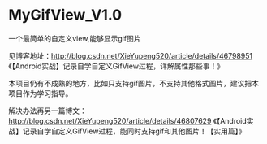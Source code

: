 # MyGifView_V1.0
一个最简单的自定义view,能够显示gif图片

见博客地址：http://blog.csdn.net/XieYupeng520/article/details/46798951 
《【Android实战】记录自学自定义GifView过程，详解属性那些事！》

本项目仍有不成熟的地方，比如只支持gif图片，不支持其他格式图片，建议把本项目作为学习指导。

解决办法再另一篇博文：http://blog.csdn.net/XieYupeng520/article/details/46807629
《【Android实战】记录自学自定义GifView过程，能同时支持gif和其他图片！【实用篇】》
